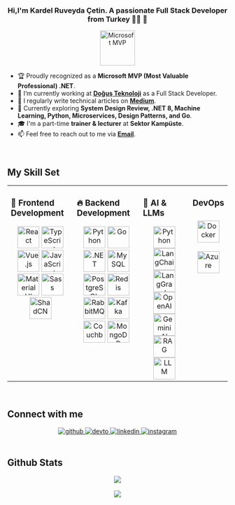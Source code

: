 ### <div align="center">Hi,I'm Kardel Ruveyda Çetin. A passionate Full Stack Developer from Turkey 👩‍💻 🚀</div>  
  
<div align="center">
  <img src="https://raw.githubusercontent.com/microsoft/brand-guide/main/mvp/MVP_Badge_Horizontal_Preferred_Blue3005_RGB.png" alt="Microsoft MVP" height="80"/>
</div>

- 🏆 Proudly recognized as a **Microsoft MVP (Most Valuable Professional) .NET**.
- 🔭 I’m currently working at **[Doğuş Teknoloji](https://www.d-teknoloji.com.tr/)** as a Full Stack Developer.
- 📝 I regularly write technical articles on **[Medium](https://ruveydakardelcetin.medium.com)**.
- 🌱 Currently exploring **System Design Review, .NET 8, Machine Learning, Python, Microservices, Design Patterns, and Go**.
- 🎓 I'm a part-time **trainer & lecturer** at **Sektor Kampüste**. 
- 📫 Feel free to reach out to me via **[Email](mailto:ruveydakardelcetin@gmail.com)**.
  

<br/>  


## My Skill Set  
<table><tr><td valign="top" width="33%">



### 🌟 **Frontend Development**
<div align="center">
  <a href="https://reactjs.org/" target="_blank"><img src="https://profilinator.rishav.dev/skills-assets/react-original-wordmark.svg" alt="React" height="50"/></a>
  <a href="https://www.typescriptlang.org/" target="_blank"><img src="https://profilinator.rishav.dev/skills-assets/typescript-original.svg" alt="TypeScript" height="50"/></a>
  <a href="https://vuejs.org/" target="_blank"><img src="https://profilinator.rishav.dev/skills-assets/vuejs-original-wordmark.svg" alt="Vue.js" height="50"/></a>
  <a href="https://www.javascript.com/" target="_blank"><img src="https://profilinator.rishav.dev/skills-assets/javascript-original.svg" alt="JavaScript" height="50"/></a>
  <a href="https://mui.com/" target="_blank"><img src="https://profilinator.rishav.dev/skills-assets/mui.png" alt="Material UI" height="50"/></a>
  <a href="https://sass-lang.com/" target="_blank"><img src="https://profilinator.rishav.dev/skills-assets/sass-original.svg" alt="Sass" height="50"/></a>
  <a href="https://ui.shadcn.com/" target="_blank"><img src="https://ui.shadcn.com/apple-touch-icon.png" alt="ShadCN" height="50"/></a>
</div>

</td><td valign="top" width="33%">



### 🔥 **Backend Development**
<div align="center">
  <a href="https://www.python.org/" target="_blank"><img src="https://profilinator.rishav.dev/skills-assets/python-original.svg" alt="Python" height="50"/></a>
  <a href="https://go.dev/" target="_blank"><img src="https://profilinator.rishav.dev/skills-assets/go-original.svg" alt="Go" height="50"/></a>
  <a href="https://dotnet.microsoft.com/" target="_blank"><img src="https://profilinator.rishav.dev/skills-assets/dot-net-original-wordmark.svg" alt=".NET" height="50"/></a>
  <a href="https://www.mysql.com/" target="_blank"><img src="https://profilinator.rishav.dev/skills-assets/mysql-original-wordmark.svg" alt="MySQL" height="50"/></a>
  <a href="https://www.postgresql.org/" target="_blank"><img src="https://profilinator.rishav.dev/skills-assets/postgresql-original-wordmark.svg" alt="PostgreSQL" height="50"/></a>
  <a href="https://redis.io/" target="_blank"><img src="https://profilinator.rishav.dev/skills-assets/redis-original-wordmark.svg" alt="Redis" height="50"/></a>
  <a href="https://www.rabbitmq.com/" target="_blank"><img src="https://static-00.iconduck.com/assets.00/rabbitmq-icon-484x512-s9lfaapn.png" alt="RabbitMQ" height="50"/></a>
  <a href="https://kafka.apache.org/" target="_blank"><img src="https://www.svgrepo.com/show/353950/kafka.svg" alt="Kafka" height="50"/></a>
  <a href="https://www.couchbase.com/" target="_blank"><img src="https://www.ibm.com/content/dam/adobe-cms/instana/media_logo/Couchbase-Monitoring.component.complex-narrative-xl.ts=1689292284780.png/content/adobe-cms/us/en/products/instana/supported-technologies/couchbase-monitoring/_jcr_content/root/table_of_contents/body/content_section_styled/content-section-body/complex_narrative/logoimage" alt="Couchbase" height="50"/></a>
  <a href="https://www.mongodb.com/" target="_blank"><img src="https://profilinator.rishav.dev/skills-assets/mongodb-original-wordmark.svg" alt="MongoDB" height="50"/></a>
</div>


</td><td valign="top" width="33%">

### 🤖 **AI & LLMs**
<div align="center">
  <a href="https://python.org/" target="_blank"><img src="https://profilinator.rishav.dev/skills-assets/python-original.svg" alt="Python" height="50"/></a>
  <a href="https://www.langchain.com/" target="_blank"><img src="https://newrelic.com/sites/default/files/styles/medium/public/quickstarts/images/icons/langchain--logo.png?itok=JPlfUXXw" alt="LangChain" height="50"/></a>
  <a href="https://www.langgraph.com/" target="_blank"><img src="https://assets.datacamp.com/production/repositories/6773/datasets/8b56faeb095c39785da93e3584af5b46e15b7842/LangGraph_icon.png" alt="LangGraph" height="50"/></a>
  <a href="https://openai.com/" target="_blank"><img src="https://static-00.iconduck.com/assets.00/openai-icon-2021x2048-4rpe5x7n.png" alt="OpenAI" height="50"/></a>
  <a href="https://ai.google.dev/" target="_blank"><img src="https://img.freepik.com/premium-vector/gemini-logo-icon_1273375-853.jpg" alt="Gemini AI" height="50"/></a>
  <a href="https://github.com/hwchase17/rag" target="_blank"><img src="https://styles.redditmedia.com/t5_4wxz5h/styles/communityIcon_0doymzw2usjd1.png" alt="RAG" height="50"/></a>
  <a href="https://github.com/hwchase17/rag" target="_blank"><img src="https://t4.ftcdn.net/jpg/07/56/11/69/360_F_756116963_MKdL7O7BKH1ZHicpGXHd9ys9xDMhkGr2.jpg" alt="LLM" height="50"/></a>

</div>

</td><td valign="top" width="33%">


### DevOps  
<div align="center">  
<a href="https://www.docker.com/" target="_blank"><img style="margin: 10px" src="https://profilinator.rishav.dev/skills-assets/docker-original-wordmark.svg" alt="Docker" height="50" /></a>  
<a href="https://azure.microsoft.com/en-in/" target="_blank"><img style="margin: 10px" src="https://profilinator.rishav.dev/skills-assets/microsoft_azure-icon.svg" alt="Azure" height="50" /></a>  
</div>

</td></tr></table>  

<br/>  


## Connect with me  
<div align="center">
<a href="https://github.com/kardelruveyda" target="_blank">
<img src=https://img.shields.io/badge/github-%2324292e.svg?&style=for-the-badge&logo=github&logoColor=white alt=github style="margin-bottom: 5px;" />
</a>
<a href="https://dev.to/kardelruveyda" target="_blank">
<img src=https://img.shields.io/badge/dev.to-%2308090A.svg?&style=for-the-badge&logo=dev.to&logoColor=white alt=devto style="margin-bottom: 5px;" />
</a>
<a href="https://linkedin.com/in/kardelruveydacetin" target="_blank">
<img src=https://img.shields.io/badge/linkedin-%231E77B5.svg?&style=for-the-badge&logo=linkedin&logoColor=white alt=linkedin style="margin-bottom: 5px;" />
</a>
<a href="https://instagram.com/kruveydac" target="_blank">
<img src=https://img.shields.io/badge/instagram-%23000000.svg?&style=for-the-badge&logo=instagram&logoColor=white alt=instagram style="margin-bottom: 5px;" />
</a>  
</div>  
  

<br/>  


## Github Stats  

<div align="center"><img src="https://spotify-github-profile.vercel.app/api/view?uid=11182880224&cover_image=true&theme=natemoo-re&show_offline=false&background_color=121212&interchange=false&bar_color=53b14f&bar_color_cover=false" /></div>  

<br/>  

<div align="center">
<img src="https://komarev.com/ghpvc/?username=kardelruveyda&&style=flat-square" align="center" />
</div>  
  

<br/>  

